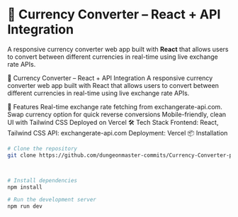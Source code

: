 # 💱 Currency Converter – React + API Integration

A responsive currency converter web app built with **React** that allows users to convert between different currencies in real-time using live exchange rate APIs.

💱 Currency Converter – React + API Integration
A responsive currency converter web app built with React that allows users to convert between different currencies in real-time using live exchange rate APIs.

🚀 Features
Real-time exchange rate fetching from exchangerate-api.com.
Swap currency option for quick reverse conversions
Mobile-friendly, clean UI with Tailwind CSS
Deployed on Vercel
🛠 Tech Stack
Frontend: React, Tailwind CSS
API: exchangerate-api.com
Deployment: Vercel
📦 Installation
```bash
# Clone the repository
git clone https://github.com/dungeonmaster-commits/Currency-Converter-project.git



# Install dependencies
npm install

# Run the development server
npm run dev